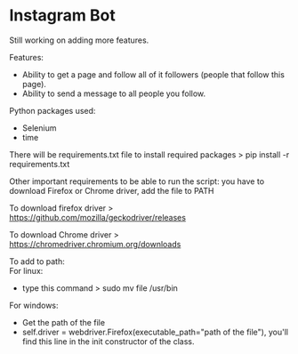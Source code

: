 # Instagram Bot

Still working on adding more features.

Features:
- Ability to get a page and follow all of it followers (people that follow this page).
- Ability to send a message to all people you follow.

Python packages used:
- Selenium
- time

There will be requirements.txt file to install required packages > pip install -r requirements.txt

Other important requirements to be able to run the script: you have to download Firefox or Chrome driver, add the file to PATH

To download firefox driver > https://github.com/mozilla/geckodriver/releases

To download Chrome driver > https://chromedriver.chromium.org/downloads

To add to path:\
For linux:
- type this command > sudo mv file /usr/bin

For windows:
- Get the path of the file
- self.driver = webdriver.Firefox(executable_path="path of the file"), you'll find this line in the init constructor of the class.


